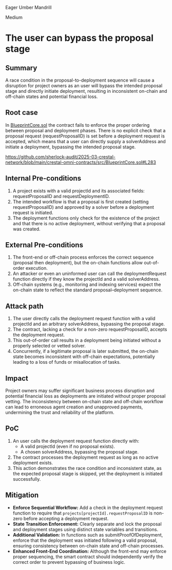 Eager Umber Mandrill

Medium

# The user can bypass the proposal stage

## Summary
A race condition in the proposal-to-deployment sequence will cause a disruption for project owners as an user will bypass the intended proposal stage and directly initiate deployment, resulting in inconsistent on-chain and off-chain states and potential financial loss.

## Root case
In [BlueprintCore.sol](https://github.com/sherlock-audit/022be8296390aa0fce11bdb1cafd98a48bae5208/crestal-omni-contracts/src/BlueprintCore.sol) the contract fails to enforce the proper ordering between proposal and deployment phases. There is no explicit check that a proposal request (requestProposalID) is set before a deployment request is accepted, which means that a user can directly supply a solverAddress and initiate a deployment, bypassing the intended proposal stage.

https://github.com/sherlock-audit/2025-03-crestal-network/blob/main/crestal-omni-contracts/src/BlueprintCore.sol#L283

## Internal Pre-conditions
1. A project exists with a valid projectId and its associated fields: requestProposalID and requestDeploymentID.
2. The intended workflow is that a proposal is first created (setting requestProposalID) and approved by a solver before a deployment request is initiated.
3. The deployment functions only check for the existence of the project and that there is no active deployment, without verifying that a proposal was created.

## External Pre-conditions
1. The front-end or off-chain process enforces the correct sequence (proposal then deployment), but the on-chain functions allow out-of-order execution.
2. An attacker or even an uninformed user can call the deploymentRequest function directly if they know the projectId and a valid solverAddress.
3. Off-chain systems (e.g., monitoring and indexing services) expect the on-chain state to reflect the standard proposal–deployment sequence.

## Attack path
1. The user directly calls the deployment request function with a valid projectId and an arbitrary solverAddress, bypassing the proposal stage.
3. The contract, lacking a check for a non-zero requestProposalID, accepts the deployment request.
4. This out-of-order call results in a deployment being initiated without a properly selected or vetted solver.
5. Concurrently, if a legitimate proposal is later submitted, the on-chain state becomes inconsistent with off-chain expectations, potentially leading to a loss of funds or misallocation of tasks.

## Impact
Project owners may suffer significant business process disruption and potential financial loss as deployments are initiated without proper proposal vetting. The inconsistency between on-chain state and off-chain workflow can lead to erroneous agent creation and unapproved payments, undermining the trust and reliability of the platform.

## PoC
1. An user calls the deployment request function directly with:
   - A valid projectId (even if no proposal exists).
   - A chosen solverAddress, bypassing the proposal stage.
2. The contract processes the deployment request as long as no active deployment exists.
3. This action demonstrates the race condition and inconsistent state, as the expected proposal stage is skipped, yet the deployment is initiated successfully.

## Mitigation
- **Enforce Sequential Workflow:** Add a check in the deployment request function to require that `projects[projectId].requestProposalID` is non-zero before accepting a deployment request.
- **State Transition Enforcement:** Clearly separate and lock the proposal and deployment stages using distinct state variables and transitions.
- **Additional Validation:** In functions such as submitProofOfDeployment, enforce that the deployment was initiated following a valid proposal, ensuring consistency between on-chain state and off-chain processes.
- **Enhanced Front-End Coordination:** Although the front-end may enforce proper sequencing, the smart contract should independently verify the correct order to prevent bypassing of business logic.
